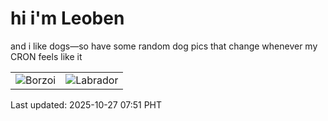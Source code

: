 # hi i'm Leoben

and i like dogs—so have some random dog pics that change whenever my CRON feels like it

|  |  |
|--------|----------|
| ![Borzoi](https://random-dog-vercel.vercel.app/api/random-borzoi?v=1761522691) | ![Labrador](https://random-dog-vercel.vercel.app/api/random-labrador?v=1761522691) |

Last updated: 2025-10-27 07:51 PHT
